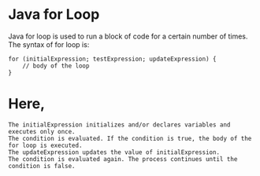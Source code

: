 # Java for Loop

Java for loop is used to run a block of code for a certain number of times. The syntax of for loop is:

``` 
for (initialExpression; testExpression; updateExpression) {
    // body of the loop
}
``` 

# Here,

    The initialExpression initializes and/or declares variables and executes only once.
    The condition is evaluated. If the condition is true, the body of the for loop is executed.
    The updateExpression updates the value of initialExpression.
    The condition is evaluated again. The process continues until the condition is false.

